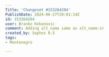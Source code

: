 ```yaml
---
Title: 'Changeset #153264204'
PublishDate: 2024-06-27T20:01:14Z
id: 153264204
user: Branko Kokanovic
comment: Adding alt_name same as alt_name:sr
created_by: Sophox 0.5
tags:
- Montenegro

---
```

